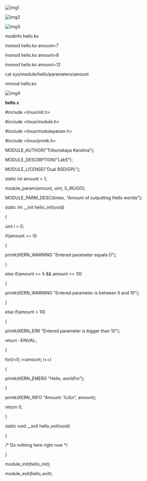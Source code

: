 ![img1](https://user-images.githubusercontent.com/78512320/148105491-6d05fd5a-9e1d-42e1-8e31-88ae74245c6a.png)

![img2](https://user-images.githubusercontent.com/78512320/148105510-fa194e71-4f28-445f-9bf7-a559fdbcb435.png)


![img3](https://user-images.githubusercontent.com/78512320/148105539-f6905153-51ea-49c1-8b48-0d6aa81fcc3d.png)



modinfo hello.ko

insmod hello.ko amount=7

insmod hello.ko amount=8

insmod hello.ko amount=12

cat sys/module/hello/parameters/amount

rmmod hello.ko

![img4](https://user-images.githubusercontent.com/78512320/148105569-a09c8eec-1d0d-4b95-af52-2c008a1528f7.png)


**hello.c**

#include <linux/init.h>

#include <linux/module.h>

#include <linux/moduleparam.h>

#include <linux/printk.h>

MODULE_AUTHOR("Tribunskaya Karolina");

MODULE_DESCRIPTION("Lab5");

MODULE_LICENSE("Dual BSD/GPL");

static int amount = 1;

module_param(amount, uint, S_IRUGO);

MODULE_PARM_DESC(times, "Amount of outputting Hello worlds");

static int __init hello_init(void)

{

uint i = 0;

  if(amount == 0)

{

printk(KERN_WARNING "Entered parameter equals 0");

}

else if(amount >= 5 && amount <= 10)

{

printk(KERN_WARNING "Entered parameter is between 5 and 10");

}

else if(amount > 10)

{

printk(KERN_ERR "Entered parameter is bigger than 10");

return -EINVAL;

}

  for(i=0; i<amount; i++)

{

printk(KERN_EMERG "Hello, world!\n");

}

  printk(KERN_INFO "Amount: %d\n", amount);

  return 0;

}

static void __exit hello_exit(void)

{

/* Do nothing here right now */

}

module_init(hello_init);

module_exit(hello_exit);
